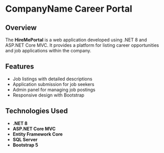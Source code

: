 # CompanyName Career Portal

## Overview

The **HireMePortal** is a web application developed using .NET 8 and ASP.NET Core MVC. It provides a platform for listing career opportunities and job applications within the company.

## Features

- Job listings with detailed descriptions
- Application submission for job seekers
- Admin panel for managing job postings
- Responsive design with Bootstrap

## Technologies Used

- **.NET 8**
- **ASP.NET Core MVC**
- **Entity Framework Core**
- **SQL Server**
- **Bootstrap 5**



